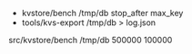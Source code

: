 * kvstore/bench /tmp/db stop_after max_key
* tools/kvs-export /tmp/db > log.json

src/kvstore/bench /tmp/db 500000 100000
